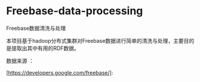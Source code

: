 # Freebase-data-processing
Freebase数据清洗与处理

本项目基于hadoop分布式集群对Freebase数据进行简单的清洗与处理，主要目的是提取出其中有用的RDF数据。

数据来源 ：

[https://developers.google.com/freebase/]: 



